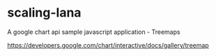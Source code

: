 scaling-lana
============

A google chart api sample javascript application - Treemaps


https://developers.google.com/chart/interactive/docs/gallery/treemap
